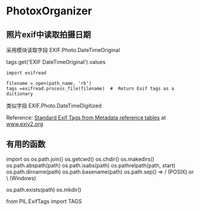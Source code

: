 # PhotoxOrganizer

## 照片exif中读取拍摄日期
采用模块读取字段 EXIF.Photo.DateTimeOriginal

tags.get('EXIF DateTimeOriginal').values

```
import exifread

filename = open(path_name, 'rb')
tags =exifread.process_file(filename)  #  Return Exif tags as a dictionary
```

类似字段 EXIF.Photo.DateTimeDigitized

Reference: [Standard Exif Tags from Metadata reference tables](http://www.exiv2.org/tags.html) at www.exiv2.org


## 有用的函数
import os
os.path.join()
os.getcwd()
os.chdir()
os.makedirs()
os.path.abspath(path)
os.path.isabs(path)
os.pathrelpath(path, start)
os.path.dirname(path)
os.path.basename(path)
os.path.sep() => / (POSIX) or \\ (Windows)

os.path.exists(path)
os.mkdir()

from PIL.ExifTags import TAGS
